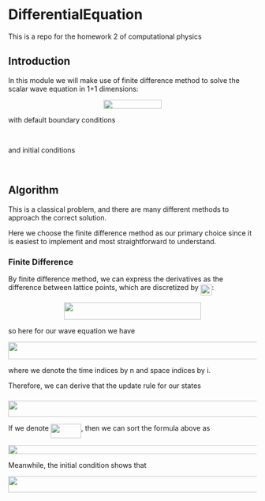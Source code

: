 # DifferentialEquation
This is a repo for the homework 2 of computational physics

## Introduction
In this module we will make use of finite difference method to solve the scalar wave equation in 1+1 dimensions:

<p align="center"><img src="/tex/ad532901ecfbc2f0182429c2cee2bf9c.svg?invert_in_darkmode&sanitize=true" align=middle width=117.56657219999998pt height=18.2666319pt/></p>

with default boundary conditions
<p align="center"><img src="/tex/421d69a5b57a1457fc62b64eb6a85191.svg?invert_in_darkmode&sanitize=true" align=middle width=139.3682631pt height=16.438356pt/></p>
and initial conditions 
<p align="center"><img src="/tex/8a7c1b1eeb192f53dc9b52d18926de68.svg?invert_in_darkmode&sanitize=true" align=middle width=101.03125229999999pt height=16.438356pt/></p>

## Algorithm

This is a classical problem, and there are many different methods to approach the correct solution.

Here we choose the finite difference method as our primary choice since it is easiest to implement and most straightforward to understand.


### Finite Difference

By finite difference method, we can express the derivatives as the difference between lattice points, which are discretized by <img src="/tex/3919bbc84b8079e27194efe99a1f6a80.svg?invert_in_darkmode&sanitize=true" align=middle width=23.09366069999999pt height=22.465723500000017pt/>:

<p align="center"><img src="/tex/44c377ef0d2cd5bf32df24473e1ba3ad.svg?invert_in_darkmode&sanitize=true" align=middle width=277.94719095pt height=34.7253258pt/></p>

so here for our wave equation we have

<p align="center"><img src="/tex/e3afcc9b166c3ba60bb16156b26e79db.svg?invert_in_darkmode&sanitize=true" align=middle width=559.615452pt height=34.7253258pt/></p>

where we denote the time indices by n and space indices by i.

Therefore, we can derive that the update rule for our states <img src="/tex/6302bc0298881fdd4cf1954733ad3f9a.svg?invert_in_darkmode&sanitize=true" align=middle width=17.53629569999999pt height=21.839370299999988pt/>

<p align="center"><img src="/tex/b61c261e9e2eccdacd0a87c44c1cda56.svg?invert_in_darkmode&sanitize=true" align=middle width=623.80521885pt height=33.62942055pt/></p>

If we denote <img src="/tex/f444ea4c61729930db7b7d7fb6b020aa.svg?invert_in_darkmode&sanitize=true" align=middle width=61.69672244999999pt height=28.670654099999997pt/>, then we can sort the formula above as 
<p align="center"><img src="/tex/94acc5eacc9ed949385a4b28e99334c5.svg?invert_in_darkmode&sanitize=true" align=middle width=578.8583724pt height=18.312383099999998pt/></p>

Meanwhile, the initial condition shows that
<p align="center"><img src="/tex/c659f5d644729fe04a7e176db474f018.svg?invert_in_darkmode&sanitize=true" align=middle width=531.69560895pt height=32.990165999999995pt/></p>
